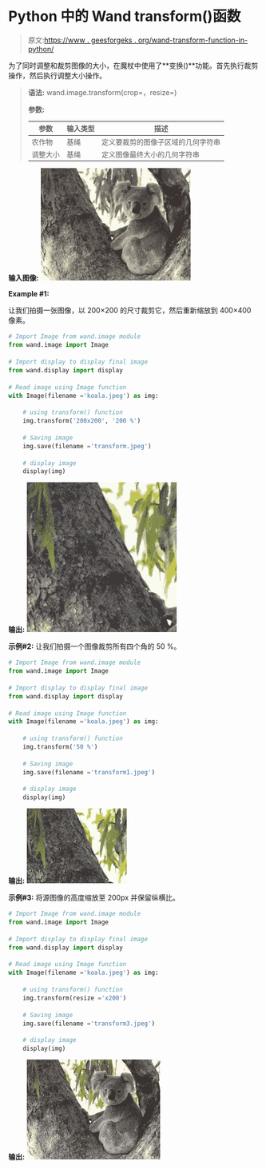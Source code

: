 # Python 中的 Wand transform()函数

> 原文:[https://www . geesforgeks . org/wand-transform-function-in-python/](https://www.geeksforgeeks.org/wand-transform-function-in-python/)

为了同时调整和裁剪图像的大小，在魔杖中使用了**变换()**功能。首先执行裁剪操作，然后执行调整大小操作。

> **语法:** wand.image.transform(crop=，resize=)
> 
> **参数:**
> 
> | 参数 | 输入类型 | 描述 |
> | --- | --- | --- |
> | 农作物 | 基绳 | 定义要裁剪的图像子区域的几何字符串 |
> | 调整大小 | 基绳 | 定义图像最终大小的几何字符串 |

**输入图像:**
![](img/a1d5dabac07efe8de363e0c440a198d8.png)

**Example #1:**

让我们拍摄一张图像，以 200×200 的尺寸裁剪它，然后重新缩放到 400×400 像素。

```py
# Import Image from wand.image module
from wand.image import Image

# Import display to display final image
from wand.display import display

# Read image using Image function
with Image(filename ='koala.jpeg') as img:

    # using transform() function
    img.transform('200x200', '200 %')

    # Saving image
    img.save(filename ='transform.jpeg')

    # display image
    display(img)
```

**输出:**
![](img/66db71f9beb507a1f2e7fdb25f07d57c.png)

**示例#2:** 让我们拍摄一个图像裁剪所有四个角的 50 %。

```py
# Import Image from wand.image module
from wand.image import Image

# Import display to display final image
from wand.display import display

# Read image using Image function
with Image(filename ='koala.jpeg') as img:

    # using transform() function
    img.transform('50 %')

    # Saving image
    img.save(filename ='transform1.jpeg')

    # display image
    display(img)
```

**输出:**
![](img/bbb2d9da7e6e58675ece1c90e4548c18.png)

**示例#3:** 将源图像的高度缩放至 200px 并保留纵横比。

```py
# Import Image from wand.image module
from wand.image import Image

# Import display to display final image
from wand.display import display

# Read image using Image function
with Image(filename ='koala.jpeg') as img:

    # using transform() function
    img.transform(resize ='x200')

    # Saving image
    img.save(filename ='transform3.jpeg')

    # display image
    display(img)
```

**输出:**
![](img/7cf69c640a26100970061246946a7016.png)